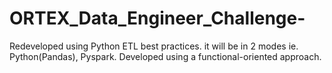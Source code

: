 # ORTEX_Data_Engineer_Challenge- 
Redeveloped using Python ETL best practices. it will be in 2 modes ie. Python(Pandas), Pyspark. Developed using a functional-oriented approach.
